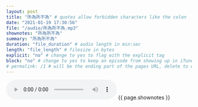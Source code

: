 ```yaml
---
layout: post
title: "所為所不為" # quotes allow forbidden characters like the colon
date: "2021-01-19 17:30:56"
file: "/audio/所為所不為.mp3"
shownotes: "所為所不為"
summary: "所為所不為"
duration: "file_duration" # audio length in min:sec
length: "file_length" # filesize in bytes
explicit: "no" # change to yes to flag with the explicit tag
block: "no" # change to yes to keep an episode from showing up in iTunes
# permalink: /1 # will be the ending part of the pages URL, delete to default to the title
---
```


<audio controls>
<source src="{{site.url}}{{site.baseurl}}{{ page.file }}" type="audio/x-mp3">
Your browser does not support the audio element.
</audio>
{{ page.shownotes }}
